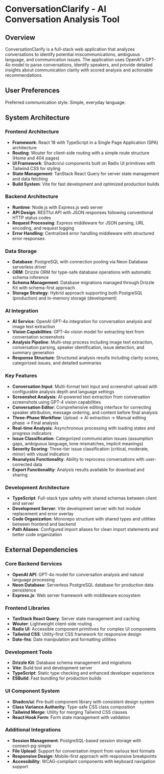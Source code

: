 # ConversationClarify - AI Conversation Analysis Tool

## Overview

ConversationClarify is a full-stack web application that analyzes conversations to identify potential miscommunications, ambiguous language, and communication issues. The application uses OpenAI's GPT-4o model to parse conversations, identify speakers, and provide detailed insights about communication clarity with scored analysis and actionable recommendations.

## User Preferences

Preferred communication style: Simple, everyday language.

## System Architecture

### Frontend Architecture
- **Framework**: React 18 with TypeScript in a Single Page Application (SPA) architecture
- **Routing**: Wouter for client-side routing with a simple route structure (Home and 404 pages)
- **UI Framework**: Shadcn/ui components built on Radix UI primitives with Tailwind CSS for styling
- **State Management**: TanStack React Query for server state management and data fetching
- **Build System**: Vite for fast development and optimized production builds

### Backend Architecture
- **Runtime**: Node.js with Express.js web server
- **API Design**: RESTful API with JSON responses following conventional HTTP status codes
- **Request Processing**: Express middleware for JSON parsing, URL encoding, and request logging
- **Error Handling**: Centralized error handling middleware with structured error responses

### Data Storage
- **Database**: PostgreSQL with connection pooling via Neon Database serverless driver
- **ORM**: Drizzle ORM for type-safe database operations with automatic schema inference
- **Schema Management**: Database migrations managed through Drizzle Kit with schema-first approach
- **Storage Strategy**: Hybrid approach supporting both PostgreSQL (production) and in-memory storage (development)

### AI Integration
- **AI Service**: OpenAI GPT-4o integration for conversation analysis and image text extraction
- **Vision Capabilities**: GPT-4o vision model for extracting text from conversation screenshots
- **Analysis Pipeline**: Multi-step process including image text extraction, conversation parsing, speaker identification, issue detection, and summary generation
- **Response Structure**: Structured analysis results including clarity scores, categorized issues, and detailed summaries

### Key Features
- **Conversation Input**: Multi-format text input and screenshot upload with configurable analysis depth and language settings
- **Screenshot Analysis**: AI-powered text extraction from conversation screenshots using GPT-4 vision capabilities
- **Conversation Editor**: Comprehensive editing interface for correcting speaker attribution, message ordering, and content before final analysis
- **Three-Phase Workflow**: Upload → AI extraction → Manual editing phase → Final analysis
- **Real-time Analysis**: Asynchronous processing with loading states and progress indicators
- **Issue Classification**: Categorized communication issues (assumption gaps, ambiguous language, tone mismatches, implicit meanings)
- **Severity Scoring**: Three-tier issue classification (critical, moderate, minor) with visual indicators
- **Reanalysis Functionality**: Ability to reprocess conversations with user-corrected data
- **Export Functionality**: Analysis results available for download and sharing

### Development Architecture
- **TypeScript**: Full-stack type safety with shared schemas between client and server
- **Development Server**: Vite development server with hot module replacement and error overlay
- **Code Organization**: Monorepo structure with shared types and utilities between frontend and backend
- **Path Aliases**: Configured import aliases for clean import statements and better code organization

## External Dependencies

### Core Backend Services
- **OpenAI API**: GPT-4o model for conversation analysis and natural language processing
- **Neon Database**: Serverless PostgreSQL database for production data persistence
- **Express.js**: Web server framework with middleware ecosystem

### Frontend Libraries
- **TanStack React Query**: Server state management and caching
- **Wouter**: Lightweight client-side routing
- **Radix UI**: Accessible component primitives for complex UI components
- **Tailwind CSS**: Utility-first CSS framework for responsive design
- **Date-fns**: Date manipulation and formatting utilities

### Development Tools
- **Drizzle Kit**: Database schema management and migrations
- **Vite**: Build tool and development server
- **TypeScript**: Static type checking and enhanced developer experience
- **ESBuild**: Fast bundling for production builds

### UI Component System
- **Shadcn/ui**: Pre-built component library with consistent design system
- **Class Variance Authority**: Type-safe CSS class composition
- **Tailwind Merge**: Utility for merging Tailwind CSS classes
- **React Hook Form**: Form state management with validation

### Additional Integrations
- **Session Management**: PostgreSQL-based session storage with connect-pg-simple
- **File Upload**: Support for conversation import from various text formats
- **Responsive Design**: Mobile-first approach with responsive breakpoints
- **Accessibility**: WCAG-compliant components with keyboard navigation support